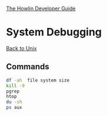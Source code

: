 [The Howlin Developer Guide](/index.md)



System Debugging
================

[Back to Unix](./index.md)


## Commands


```bash
df -ah	file system size
kill -9
pgrep
htop
du -sh
ps aux
```
